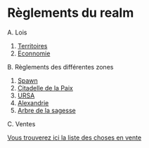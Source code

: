 # Règlements du realm

A. Lois

1. [Territoires](Lois/territoires.md)
2. [Econnomie](lois/economie.md)

B. Règlements des différentes zones

1. [Spawn](Zones/spawn.md)
2. [Citadelle de la Paix](Zones/Citadelle/paix.md)
3. [URSA](Zones/ursa.md)
4. [Alexandrie](Zones/alexandrie.md)
5. [Arbre de la sagesse](Zones/arbresagesse.md)

C. Ventes

[Vous trouverez ici la liste des choses en vente](Marches/index.md)
